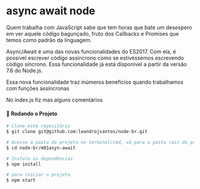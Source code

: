 # async await node

Quem trabalha com JavaScript sabe que tem horas que bate um desespero em ver aquele código bagunçado, fruto dos Callbacks e Promises que temos como padrão da linguagem.

Async/Await é uma das novas funcionalidades do ES2017. Com ela, é possível escrever código assíncrono como se estivéssemos escrevendo código síncrono. Essa funcionalidade já está disponível a partir da versão 7.6 do Node.js.

Essa nova funcionalidade traz inúmeros benefícios quando trabalhamos com funções assíncronas

No index.js fiz mas alguns comentários

#### 🎲 Rodando o Projeto

```bash
# Clone este repositório
$ git clone git@github.com:leandrojsantos/node-br.git

# Acesse a pasta do projeto no terminal/cmd, vá para a pasta raiz do projeto
$ cd node-br/m01asyn-await

# Instale as dependências
$ npm install

# para iniciar o projeto
$ npm start

```
